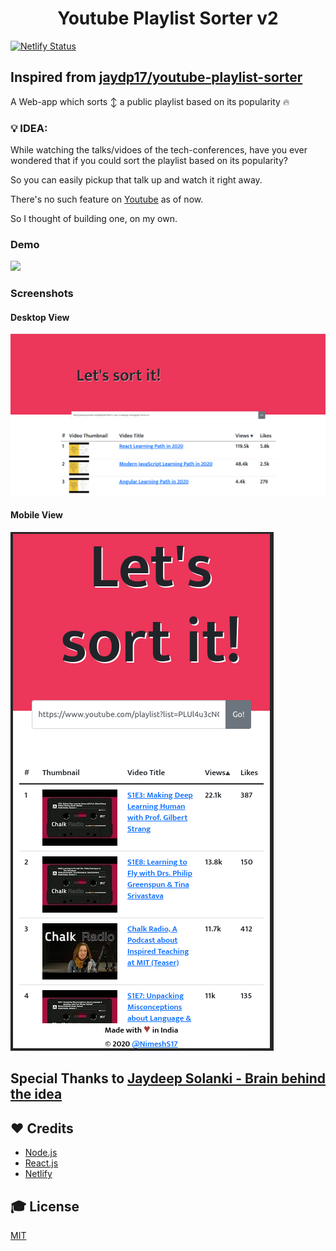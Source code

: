 <h1 align="center"> Youtube Playlist Sorter v2 </h1>

[![Netlify Status](https://api.netlify.com/api/v1/badges/c9085e11-3964-426a-b045-fba9337ee36b/deploy-status)](https://app.netlify.com/sites/nifty-tesla-bcd396/deploys)

## Inspired from [jaydp17/youtube-playlist-sorter](https://github.com/jaydp17/youtube-playlist-sorter)

A Web-app which sorts ↕️ a public playlist based on its popularity 🔥

### 💡 IDEA:

While watching the talks/vidoes of the tech-conferences, have you ever wondered that if you could sort the playlist based on its popularity?

So you can easily pickup that talk up and watch it right away.

There's no such feature on [Youtube](https://youtube.com/) as of now. 

So I thought of building one, on my own.


### Demo

<a href="https://lets-sort-it.netlify.app"><img src="./src/assets/demo.gif"></a>

### Screenshots

#### Desktop View
<a href="https://lets-sort-it.netlify.app"><img src="./src/assets/1.png"></a>

#### Mobile View
<a href="https://lets-sort-it.netlify.app"><img src="./src/assets/2.png"></a>

## Special Thanks to [Jaydeep Solanki - Brain behind the idea](https://jaydp.com)

## ❤️ Credits

- [Node.js](https://nodejs.org/)
- [React.js](https://reactjs.org/)
- [Netlify](https://www.netlify.com/)

## 🎓 License

[MIT](LICENSE)